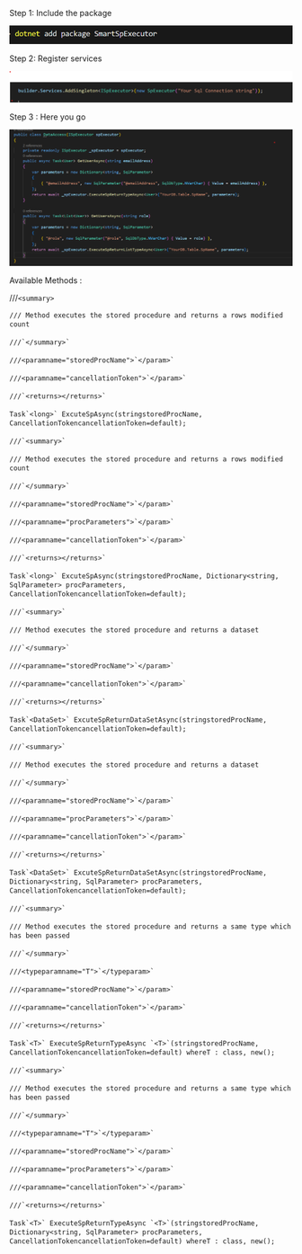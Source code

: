 Step 1: Include the package

![1737090582014](image/README/1737090582014.png)

Step 2: Register services

![1737090746156](image/README/1737090746156.png)

Step 3 : Here you go

![1737210227595](image/README/1737210227595.png)

Available Methods :

///`<summary>`

    /// Method executes the stored procedure and returns a rows modified count

    ///`</summary>`

    ///<paramname="storedProcName">`</param>`

    ///<paramname="cancellationToken">`</param>`

    ///`<returns></returns>`

    Task`<long>` ExcuteSpAsync(stringstoredProcName, CancellationTokencancellationToken=default);

    ///`<summary>`

    /// Method executes the stored procedure and returns a rows modified count

    ///`</summary>`

    ///<paramname="storedProcName">`</param>`

    ///<paramname="procParameters">`</param>`

    ///<paramname="cancellationToken">`</param>`

    ///`<returns></returns>`

    Task`<long>` ExcuteSpAsync(stringstoredProcName, Dictionary<string, SqlParameter> procParameters, CancellationTokencancellationToken=default);

    ///`<summary>`

    /// Method executes the stored procedure and returns a dataset

    ///`</summary>`

    ///<paramname="storedProcName">`</param>`

    ///<paramname="cancellationToken">`</param>`

    ///`<returns></returns>`

    Task`<DataSet>` ExcuteSpReturnDataSetAsync(stringstoredProcName, CancellationTokencancellationToken=default);

    ///`<summary>`

    /// Method executes the stored procedure and returns a dataset

    ///`</summary>`

    ///<paramname="storedProcName">`</param>`

    ///<paramname="procParameters">`</param>`

    ///<paramname="cancellationToken">`</param>`

    ///`<returns></returns>`

    Task`<DataSet>` ExcuteSpReturnDataSetAsync(stringstoredProcName, Dictionary<string, SqlParameter> procParameters, CancellationTokencancellationToken=default);

    ///`<summary>`

    /// Method executes the stored procedure and returns a same type which has been passed

    ///`</summary>`

    ///<typeparamname="T">`</typeparam>`

    ///<paramname="storedProcName">`</param>`

    ///<paramname="cancellationToken">`</param>`

    ///`<returns></returns>`

    Task`<T>` ExecuteSpReturnTypeAsync `<T>`(stringstoredProcName, CancellationTokencancellationToken=default) whereT : class, new();

    ///`<summary>`

    /// Method executes the stored procedure and returns a same type which has been passed

    ///`</summary>`

    ///<typeparamname="T">`</typeparam>`

    ///<paramname="storedProcName">`</param>`

    ///<paramname="procParameters">`</param>`

    ///<paramname="cancellationToken">`</param>`

    ///`<returns></returns>`

    Task`<T>` ExecuteSpReturnTypeAsync `<T>`(stringstoredProcName, Dictionary<string, SqlParameter> procParameters, CancellationTokencancellationToken=default) whereT : class, new();
